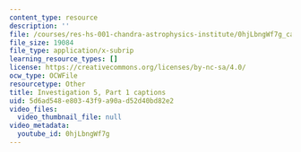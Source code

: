 ```yaml
---
content_type: resource
description: ''
file: /courses/res-hs-001-chandra-astrophysics-institute/0hjLbngWf7g_captions.webvtt
file_size: 19084
file_type: application/x-subrip
learning_resource_types: []
license: https://creativecommons.org/licenses/by-nc-sa/4.0/
ocw_type: OCWFile
resourcetype: Other
title: Investigation 5, Part 1 captions
uid: 5d6ad548-e803-43f9-a90a-d52d40bd82e2
video_files:
  video_thumbnail_file: null
video_metadata:
  youtube_id: 0hjLbngWf7g
---
```

